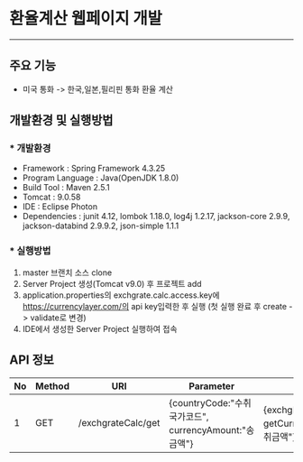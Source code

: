 # 환율계산 웹페이지 개발
---

## 주요 기능
* 미국 통화 -> 한국,일본,필리핀 통화 환율 계산

## 개발환경 및 실행방법
### * 개발환경
* Framework : Spring Framework 4.3.25
* Program Language : Java(OpenJDK 1.8.0)
* Build Tool : Maven 2.5.1
* Tomcat : 9.0.58
* IDE : Eclipse Photon
* Dependencies : junit 4.12, lombok 1.18.0, log4j 1.2.17, jackson-core 2.9.9, jackson-databind 2.9.9.2, json-simple 1.1.1

### * 실행방법
1. master 브랜치 소스 clone
2. Server Project 생성(Tomcat v9.0) 후 프로젝트 add
3. application.properties의 exchgrate.calc.access.key에 https://currencylayer.com/의 api key입력한 후 실행
(첫 실행 완료 후 create -> validate로 변경)
4. IDE에서 생성한 Server Project 실행하여 접속

## API 정보
No|Method|URI|Parameter|Return|Description
---|---|---|---|---|---|
1|GET|/exchgrateCalc/get|{countryCode:"수취국가코드", currencyAmount:"송금액"}|{exchgRate:"환율", getCurrencyAmount:"수취금액"}|환율 계산(USD -> KRW,JPY,PHP)
